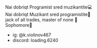 Nai dobriqt Programist sred muzikantite💻 <br />
Nai dobriqt Muzikant sred programistite🎵 <br />
jack of all trades, master of none 💯 <br />
Sophomore🙏 <br />
- ig: @k.violinov467
- discord: loading.6240

